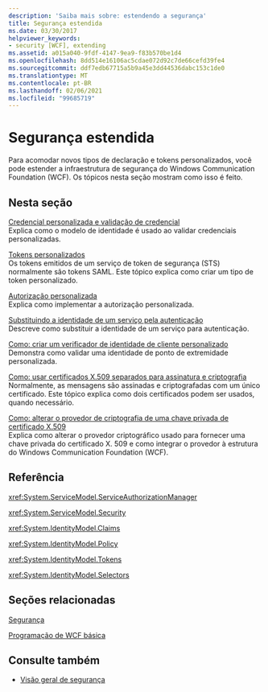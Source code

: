```yaml
---
description: 'Saiba mais sobre: estendendo a segurança'
title: Segurança estendida
ms.date: 03/30/2017
helpviewer_keywords:
- security [WCF], extending
ms.assetid: a015a040-9fdf-4147-9ea9-f83b570be1d4
ms.openlocfilehash: 8dd514e16106ac5cdae072d92c7de66cefd39fe4
ms.sourcegitcommit: ddf7edb67715a5b9a45e3dd44536dabc153c1de0
ms.translationtype: MT
ms.contentlocale: pt-BR
ms.lasthandoff: 02/06/2021
ms.locfileid: "99685719"
---
```

# <a name="extending-security"></a>Segurança estendida

Para acomodar novos tipos de declaração e tokens personalizados, você pode estender a infraestrutura de segurança do Windows Communication Foundation (WCF). Os tópicos nesta seção mostram como isso é feito.  
  
## <a name="in-this-section"></a>Nesta seção  
  
 [Credencial personalizada e validação de credencial](custom-credential-and-credential-validation.md)  
 Explica como o modelo de identidade é usado ao validar credenciais personalizadas.  
  
 [Tokens personalizados](custom-tokens.md)  
 Os tokens emitidos de um serviço de token de segurança (STS) normalmente são tokens SAML. Este tópico explica como criar um tipo de token personalizado.  
  
 [Autorização personalizada](custom-authorization.md)  
 Explica como implementar a autorização personalizada.  
  
 [Substituindo a identidade de um serviço pela autenticação](overriding-the-identity-of-a-service-for-authentication.md)  
 Descreve como substituir a identidade de um serviço para autenticação.  
  
 [Como: criar um verificador de identidade de cliente personalizado](how-to-create-a-custom-client-identity-verifier.md)  
 Demonstra como validar uma identidade de ponto de extremidade personalizada.  
  
 [Como: usar certificados X.509 separados para assinatura e criptografia](how-to-use-separate-x-509-certificates-for-signing-and-encryption.md)  
 Normalmente, as mensagens são assinadas e criptografadas com um único certificado. Este tópico explica como dois certificados podem ser usados, quando necessário.  
  
 [Como: alterar o provedor de criptografia de uma chave privada de certificado X.509](change-cryptographic-provider-x509-certificate-private-key.md)  
 Explica como alterar o provedor criptográfico usado para fornecer uma chave privada do certificado X. 509 e como integrar o provedor à estrutura do Windows Communication Foundation (WCF).  
  
## <a name="reference"></a>Referência  

 <xref:System.ServiceModel.ServiceAuthorizationManager>  
  
 <xref:System.ServiceModel.Security>  
  
 <xref:System.IdentityModel.Claims>  
  
 <xref:System.IdentityModel.Policy>  
  
 <xref:System.IdentityModel.Tokens>  
  
 <xref:System.IdentityModel.Selectors>  
  
## <a name="related-sections"></a>Seções relacionadas  

 [Segurança](../feature-details/security.md)  
  
 [Programação de WCF básica](../basic-wcf-programming.md)  
  
## <a name="see-also"></a>Consulte também

- [Visão geral de segurança](../feature-details/security-overview.md)
